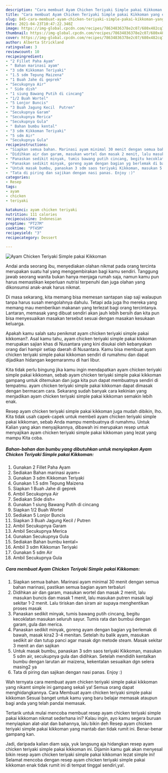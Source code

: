 ```yaml
---
description: "Cara membuat Ayam Chicken Teriyaki Simple pakai Kikkoman yang enak dan Mudah Dibuat"
title: "Cara membuat Ayam Chicken Teriyaki Simple pakai Kikkoman yang enak dan Mudah Dibuat"
slug: 845-cara-membuat-ayam-chicken-teriyaki-simple-pakai-kikkoman-yang-enak-dan-mudah-dibuat
date: 2021-04-23T10:47:22.340Z
image: https://img-global.cpcdn.com/recipes/78634836378e2c07/680x482cq70/ayam-chicken-teriyaki-simple-pakai-kikkoman-foto-resep-utama.jpg
thumbnail: https://img-global.cpcdn.com/recipes/78634836378e2c07/680x482cq70/ayam-chicken-teriyaki-simple-pakai-kikkoman-foto-resep-utama.jpg
cover: https://img-global.cpcdn.com/recipes/78634836378e2c07/680x482cq70/ayam-chicken-teriyaki-simple-pakai-kikkoman-foto-resep-utama.jpg
author: Alberta Strickland
ratingvalue: 3
reviewcount: 10
recipeingredient:
- "2 Fillet Paha Ayam"
- " Bahan marinasi ayam"
- "3 sdm Kikkoman Teriyaki"
- "1.5 sdm Tepung Maizena"
- "1 Buah Jahe di geprek"
- "Secukupnya Air"
- " Side dish"
- "1 siung Bawang Putih di cincang"
- "1/2 Buah Wortel"
- "5 Lonjor Buncis"
- "3 Buah Jagung Kecil  Putren"
- "Secukupnya Garam"
- "Secukupnya Merica"
- "Secukupnya Gula"
- " Bahan bumbu kental"
- "3 sdm Kikkoman Teriyaki"
- "5 sdm Air"
- "Secukupnya Gula"
recipeinstructions:
- "Siapkan semua bahan. Marinasi ayam minimal 30 menit dengan semua bahan marinasi, pastikan semua bagian ayam terbaluri"
- "Didihkan air dan garam, masukan wortel dan masak 2 menit, lalu masukan buncis dan masak 1 menit, lalu masukan putren masak lagi sekitar 1-2 menit. Lalu tiriskan dan siram air supaya menghentikan proses masak"
- "Panaskan sedikit minyak, tumis bawang putih cincang, begitu kecoklatan masukan seluruh sayur. Tumis rata dan bumbui dengan garam, gula dan merica."
- "Panaskan sedikit minyak, goreng ayam dengan bagian yg berlemak di bawah, masak kira2 3-4 menitan. Setelah itu balik ayam, masukan sedikit air dan tutup panci agar masak dgn metode steam. Masak sekitar 3 menit an dan sajikan"
- "Untuk masak bumbu, panaskan 3 sdm saos teriyaki Kikkoman, masukan 5 sdm air, secukupnya gula dan didihkan. Setelah mendidih kentalkan bumbu dengan larutan air maizena, kekentalan sesuaikan dgn selera masing2 ya"
- "Tata di piring dan sajikan dengan nasi panas. Enjoy :)"
categories:
- Resep
tags:
- ayam
- chicken
- teriyaki

katakunci: ayam chicken teriyaki 
nutrition: 111 calories
recipecuisine: Indonesian
preptime: "PT27M"
cooktime: "PT45M"
recipeyield: "3"
recipecategory: Dessert

---
```



![Ayam Chicken Teriyaki Simple pakai Kikkoman](https://img-global.cpcdn.com/recipes/78634836378e2c07/680x482cq70/ayam-chicken-teriyaki-simple-pakai-kikkoman-foto-resep-utama.jpg)

Andai anda seorang ibu, menyediakan olahan nikmat pada orang tercinta merupakan suatu hal yang menggembirakan bagi kamu sendiri. Tanggung jawab seorang  wanita bukan hanya menjaga rumah saja, namun kamu pun harus memastikan keperluan nutrisi terpenuhi dan juga olahan yang dikonsumsi anak-anak harus nikmat.

Di masa  sekarang, kita memang bisa memesan santapan siap saji walaupun tanpa harus susah mengolahnya dahulu. Tetapi ada juga lho mereka yang memang mau memberikan makanan yang terlezat bagi orang tercintanya. Lantaran, memasak yang dibuat sendiri akan jauh lebih bersih dan kita pun bisa menyesuaikan masakan tersebut sesuai dengan masakan kesukaan keluarga. 



Apakah kamu salah satu penikmat ayam chicken teriyaki simple pakai kikkoman?. Asal kamu tahu, ayam chicken teriyaki simple pakai kikkoman merupakan sajian khas di Nusantara yang kini disukai oleh kebanyakan orang dari hampir setiap daerah di Nusantara. Kamu bisa membuat ayam chicken teriyaki simple pakai kikkoman sendiri di rumahmu dan dapat dijadikan hidangan kegemaranmu di hari libur.

Kita tidak perlu bingung jika kamu ingin mendapatkan ayam chicken teriyaki simple pakai kikkoman, sebab ayam chicken teriyaki simple pakai kikkoman gampang untuk ditemukan dan juga kita pun dapat membuatnya sendiri di tempatmu. ayam chicken teriyaki simple pakai kikkoman dapat dimasak dengan bermacam cara. Sekarang sudah banyak cara kekinian yang menjadikan ayam chicken teriyaki simple pakai kikkoman semakin lebih enak.

Resep ayam chicken teriyaki simple pakai kikkoman juga mudah dibikin, lho. Kita tidak usah capek-capek untuk membeli ayam chicken teriyaki simple pakai kikkoman, sebab Anda mampu membuatnya di rumahmu. Untuk Kalian yang akan menyajikannya, dibawah ini merupakan resep untuk menyajikan ayam chicken teriyaki simple pakai kikkoman yang lezat yang mampu Kita coba.

<!--inarticleads1-->

##### Bahan-bahan dan bumbu yang dibutuhkan untuk menyiapkan Ayam Chicken Teriyaki Simple pakai Kikkoman:

1. Gunakan 2 Fillet Paha Ayam
1. Sediakan  Bahan marinasi ayam=
1. Gunakan 3 sdm Kikkoman Teriyaki
1. Gunakan 1.5 sdm Tepung Maizena
1. Siapkan 1 Buah Jahe di geprek
1. Ambil Secukupnya Air
1. Sediakan  Side dish=
1. Gunakan 1 siung Bawang Putih di cincang
1. Siapkan 1/2 Buah Wortel
1. Sediakan 5 Lonjor Buncis
1. Siapkan 3 Buah Jagung Kecil / Putren
1. Ambil Secukupnya Garam
1. Ambil Secukupnya Merica
1. Gunakan Secukupnya Gula
1. Sediakan  Bahan bumbu kental=
1. Ambil 3 sdm Kikkoman Teriyaki
1. Gunakan 5 sdm Air
1. Ambil Secukupnya Gula




<!--inarticleads2-->

##### Cara membuat Ayam Chicken Teriyaki Simple pakai Kikkoman:

1. Siapkan semua bahan. Marinasi ayam minimal 30 menit dengan semua bahan marinasi, pastikan semua bagian ayam terbaluri
1. Didihkan air dan garam, masukan wortel dan masak 2 menit, lalu masukan buncis dan masak 1 menit, lalu masukan putren masak lagi sekitar 1-2 menit. Lalu tiriskan dan siram air supaya menghentikan proses masak
1. Panaskan sedikit minyak, tumis bawang putih cincang, begitu kecoklatan masukan seluruh sayur. Tumis rata dan bumbui dengan garam, gula dan merica.
1. Panaskan sedikit minyak, goreng ayam dengan bagian yg berlemak di bawah, masak kira2 3-4 menitan. Setelah itu balik ayam, masukan sedikit air dan tutup panci agar masak dgn metode steam. Masak sekitar 3 menit an dan sajikan
1. Untuk masak bumbu, panaskan 3 sdm saos teriyaki Kikkoman, masukan 5 sdm air, secukupnya gula dan didihkan. Setelah mendidih kentalkan bumbu dengan larutan air maizena, kekentalan sesuaikan dgn selera masing2 ya
1. Tata di piring dan sajikan dengan nasi panas. Enjoy :)




Wah ternyata cara membuat ayam chicken teriyaki simple pakai kikkoman yang nikamt simple ini gampang sekali ya! Semua orang dapat menghidangkannya. Cara Membuat ayam chicken teriyaki simple pakai kikkoman Sesuai banget untuk kamu yang baru belajar memasak ataupun bagi anda yang telah pandai memasak.

Tertarik untuk mulai mencoba membuat resep ayam chicken teriyaki simple pakai kikkoman nikmat sederhana ini? Kalau ingin, ayo kamu segera buruan menyiapkan alat-alat dan bahannya, lalu bikin deh Resep ayam chicken teriyaki simple pakai kikkoman yang mantab dan tidak rumit ini. Benar-benar gampang kan. 

Jadi, daripada kalian diam saja, yuk langsung aja hidangkan resep ayam chicken teriyaki simple pakai kikkoman ini. Dijamin kamu gak akan menyesal bikin resep ayam chicken teriyaki simple pakai kikkoman lezat simple ini! Selamat mencoba dengan resep ayam chicken teriyaki simple pakai kikkoman enak tidak rumit ini di tempat tinggal sendiri,ya!.


